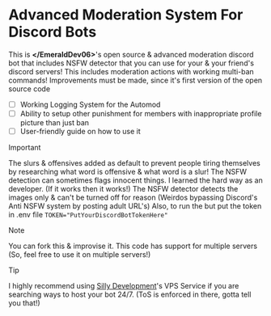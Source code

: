 # Advanced Moderation System For Discord Bots
This is **<\/EmeraldDev06\>**'s open source & advanced moderation discord bot that includes NSFW detector that you can use for your & your friend's discord servers!
This includes moderation actions with working multi-ban commands!
Improvements must be made, since it's first version of the open source code
- [ ] Working Logging System for the Automod
- [ ] Ability to setup other punishment for members with inappropriate profile picture than just ban
- [ ] User-friendly guide on how to use it

> [!IMPORTANT]
> The slurs & offensives added as default to prevent people tiring themselves by researching what word is offensive & what word is a slur!
> The NSFW detection can sometimes flags innocent things. I learned the hard way as an developer. (If it works then it works!)
> The NSFW detector detects the images only & can't be turned off for reason (Weirdos bypassing Discord's Anti NSFW system by posting adult URL's)
> Also, to run the but put the token in .env file `TOKEN="PutYourDiscordBotTokenHere"`

> [!NOTE]
> You can fork this & improvise it.
> This code has support for multiple servers (So, feel free to use it on multiple servers!)

> [!TIP]
> I highly recommend using [Silly Development](https://sillydev.co.uk/)'s VPS Service if you are searching ways to host your bot 24/7. (ToS is enforced in there, gotta tell you that!)
